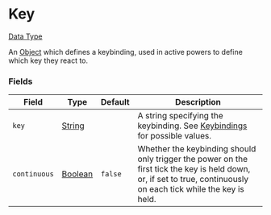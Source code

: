 # Key
[Data Type](../data_types.md)

An [Object](object.md) which defines a keybinding, used in active powers to define which key they react to.
### Fields

 | Field | Type | Default | Description | 
|---|---|---|---|
 | `key` | [String](string.md) |   | A string specifying the keybinding. See [Keybindings](../../misc/extras/keybindings.md) for possible values. | 
 | `continuous` | [Boolean](boolean.md) | `false` | Whether the keybinding should only trigger the power on the first tick the key is held down, or, if set to true, continuously on each tick while the key is held. | 

